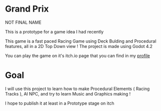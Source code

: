 # Grand Prix

NOT FINAL NAME

This is a prototype for a game idea I had recently

This game is a fast paced Racing Game using Deck Bulding and Procedural features, all in a 2D Top Down view !
The project is made using Godot 4.2

You can play the game on it's itch.io page that you can find in my [profile](reyhz.itch.io)

# Goal

I will use this project to learn how to make Procedural Elements ( Racing Tracks ), AI NPC, and try to learn Music and Graphics making !

I hope to publish it at least in a Prototype stage on itch
